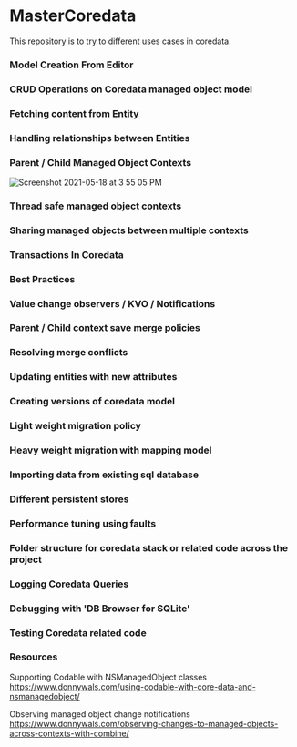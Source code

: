 # MasterCoredata
This repository is to try to different uses cases in coredata.

### Model Creation From Editor

### CRUD Operations on Coredata managed object model

### Fetching content from Entity

### Handling relationships between Entities

### Parent / Child Managed Object Contexts
![Screenshot 2021-05-18 at 3 55 05 PM](https://user-images.githubusercontent.com/12964593/118635660-77cf2e80-b7f1-11eb-864e-906fe51aa022.png)

### Thread safe managed object contexts

### Sharing managed objects between multiple contexts

### Transactions In Coredata

### Best Practices

### Value change observers / KVO / Notifications

### Parent / Child context save merge policies

### Resolving merge conflicts

### Updating entities with new attributes

### Creating versions of coredata model

### Light weight migration policy

### Heavy weight migration with mapping model

### Importing data from existing sql database

### Different persistent stores

### Performance tuning using faults

### Folder structure for coredata stack or related code across the project

### Logging Coredata Queries

### Debugging with 'DB Browser for SQLite'

### Testing Coredata related code

### Resources
Supporting Codable with NSManagedObject classes
https://www.donnywals.com/using-codable-with-core-data-and-nsmanagedobject/

Observing managed object change notifications
https://www.donnywals.com/observing-changes-to-managed-objects-across-contexts-with-combine/
